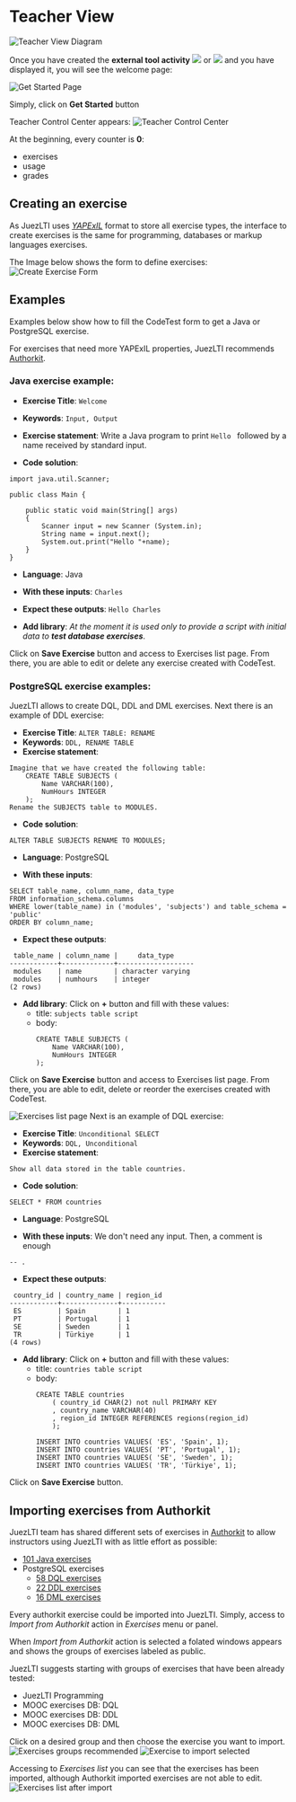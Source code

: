 # Teacher View

![Teacher View Diagram](../docs/img/teacherView/teacherViewUsageDiagram.png)

Once you have created the **external tool activity** ![](../docs/img/gettingCredentials/externalTool2.png) or ![](../docs/img/gettingCredentials/externalTool.png) and you have displayed it, you will see the welcome page:

![Get Started Page](../docs/img/teacherView/getStartedPage.png)

Simply, click on **Get Started** button

Teacher Control Center appears:
![Teacher Control Center](../docs/img/teacherView/teacherViewControlCenter.png)

At the beginning, every counter is **0**:
- exercises
- usage
- grades 

## Creating an exercise

As JuezLTI uses [_YAPExIL_](https://raw.githubusercontent.com/FGPE-Erasmus/format-specifications/master/schemas/yapexil.schema.json) format to store all exercise types, the interface to create exercises is the same for programming, databases or markup languages exercises.

The Image below shows the form to define exercises:
![Create Exercise Form](../docs/img/teacherView/teacherViewCreateExerciseForm.png)

## Examples
Examples below show how to fill the CodeTest form to get a Java or PostgreSQL exercise.

For exercises that need more YAPExIL properties, JuezLTI recommends [Authorkit](https://python.usz.edu.pl/authorkit/ui/dashboard). 
### Java exercise example:
- **Exercise Title**: `Welcome`
- **Keywords**: `Input, Output`
- **Exercise statement**: Write a Java program to print `Hello ` followed by a name received by standard input.

- **Code solution**: 
```
import java.util.Scanner;

public class Main {

    public static void main(String[] args)
    {
        Scanner input = new Scanner (System.in);
        String name = input.next();
        System.out.print("Hello "+name);
    }
}
```

- **Language**: Java

- **With these inputs**: `Charles`

- **Expect these outputs**: `Hello Charles`

- **Add library**: _At the moment it is used only to provide a script with initial data to **test database exercises**_.

Click on **Save Exercise** button and access to Exercises list page. From there, you are able to edit or delete any exercise created with CodeTest.

### PostgreSQL exercise examples:

JuezLTI allows to create DQL, DDL and DML exercises. Next there is an example of DDL exercise:
- **Exercise Title**: `ALTER TABLE: RENAME`
- **Keywords**: `DDL, RENAME TABLE`
- **Exercise statement**: 
```
Imagine that we have created the following table:
    CREATE TABLE SUBJECTS (
        Name VARCHAR(100),
        NumHours INTEGER
    );
Rename the SUBJECTS table to MODULES.
```

- **Code solution**: 
```
ALTER TABLE SUBJECTS RENAME TO MODULES;
```

- **Language**: PostgreSQL

- **With these inputs**: 
```
SELECT table_name, column_name, data_type
FROM information_schema.columns
WHERE lower(table_name) in ('modules', 'subjects') and table_schema = 'public'
ORDER BY column_name;
```

- **Expect these outputs**:
```
 table_name | column_name |     data_type     
------------+-------------+-------------------
 modules    | name        | character varying
 modules    | numhours    | integer
(2 rows)
```

- **Add library**: Click on **+** button and fill with these values:
  - title: `subjects table script`
  - body:
    ```
    CREATE TABLE SUBJECTS (
        Name VARCHAR(100),
        NumHours INTEGER
    );
    ```

Click on **Save Exercise** button and access to Exercises list page. From there, you are able to edit, delete or reorder the exercises created with CodeTest.

![Exercises list page](../docs/img/teacherView/exercisesList.png)
Next is an example of DQL exercise:
- **Exercise Title**: `Unconditional SELECT`
- **Keywords**: `DQL, Unconditional`
- **Exercise statement**: 
```
Show all data stored in the table countries.
```
- **Code solution**: 
```
SELECT * FROM countries
```

- **Language**: PostgreSQL

- **With these inputs**:
We don't need any input. Then, a comment is enough
```
-- .
```

- **Expect these outputs**:
```
 country_id | country_name | region_id 
------------+--------------+-----------
 ES         | Spain        | 1
 PT         | Portugal     | 1
 SE         | Sweden       | 1
 TR         | Türkiye      | 1
(4 rows)
```

- **Add library**: Click on **+** button and fill with these values:
  - title: `countries table script`
  - body:
    ```
    CREATE TABLE countries 
        ( country_id CHAR(2) not null PRIMARY KEY       
        , country_name VARCHAR(40) 
        , region_id INTEGER REFERENCES regions(region_id)
        ); 

    INSERT INTO countries VALUES( 'ES', 'Spain', 1);
    INSERT INTO countries VALUES( 'PT', 'Portugal', 1);
    INSERT INTO countries VALUES( 'SE', 'Sweden', 1);
    INSERT INTO countries VALUES( 'TR', 'Türkiye', 1);
    ```

Click on **Save Exercise** button.
## Importing exercises from Authorkit

JuezLTI team has shared different sets of exercises in [Authorkit](https://python.usz.edu.pl/authorkit/ui/dashboard) to allow instructors using JuezLTI with as little effort as possible:
- [101 Java exercises](https://python.usz.edu.pl/authorkit/ui/projects/7f1dc980-a4ed-4c94-9488-e3db1f36c7e1/exercises)
- PostgreSQL exercises
  - [58 DQL exercises](https://python.usz.edu.pl/authorkit/ui/projects/3b71a2f0-e295-4a95-988d-bd6aa9b73ca8/exercises)
  - [22 DDL exercises](https://python.usz.edu.pl/authorkit/ui/projects/4f0281e5-2543-49a9-b0e5-83324553a579/exercises)
  - [16 DML exercises](https://python.usz.edu.pl/authorkit/ui/projects/83a38e8c-e4c4-45d3-b1a6-ec7509c433d5/exercises)

Every authorkit exercise could be imported into JuezLTI. Simply, access to _Import from Authorkit_ action in _Exercises_ menu or panel.

When _Import from Authorkit_ action is selected a folated windows appears and shows the groups of exercises labeled as public.

JuezLTI suggests starting with groups of exercises that have been already tested:
- JuezLTI Programming
- MOOC exercises DB: DQL
- MOOC exercises DB: DDL
- MOOC exercises DB: DML

Click on a desired group and then choose the exercise you want to import.
![Exercises groups recommended](../docs/img/teacherView/exercisesGroupsRecommended.png)
![Exercise to import selected](../docs/img/teacherView/exerciseSelected.png)

Accessing to _Exercises list_ you can see that the exercises has been imported, although Authorkit imported exercises are not able to edit.
![Exercises list after import](../docs/img/teacherView/exercisesListAfterImport.png)

